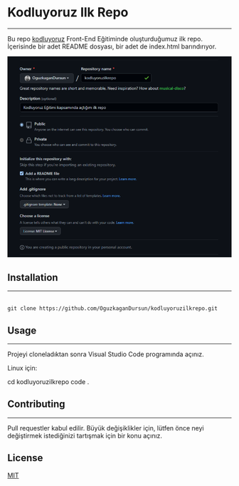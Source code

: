 # Kodluyoruz Ilk Repo
-------------------------------------------------------------------------------------------------------------------------
Bu repo [kodluyoruz](https://www.kodluyoruz.org/) Front-End Eğitiminde oluşturduğumuz ilk repo. İçerisinde bir adet README dosyası, bir adet de index.html barındırıyor.

![Ilk Repo Resim](ilkrepo.png)

## Installation
-------------------------------------------------------------------------------------------------------------------------
``` # code block

git clone https://github.com/OguzkaganDursun/kodluyoruzilkrepo.git

```

## Usage
-------------------------------------------------------------------------------------------------------------------------
Projeyi cloneladıktan sonra Visual Studio Code programında açınız.

Linux için:

cd kodluyoruzilkrepo
code .

## Contributing
-------------------------------------------------------------------------------------------------------------------------
Pull requestler kabul edilir. Büyük değişiklikler için, lütfen önce neyi değiştirmek istediğinizi tartışmak için bir konu açınız.

## License

[MIT](https://choosealicense.com/licenses/mit/)